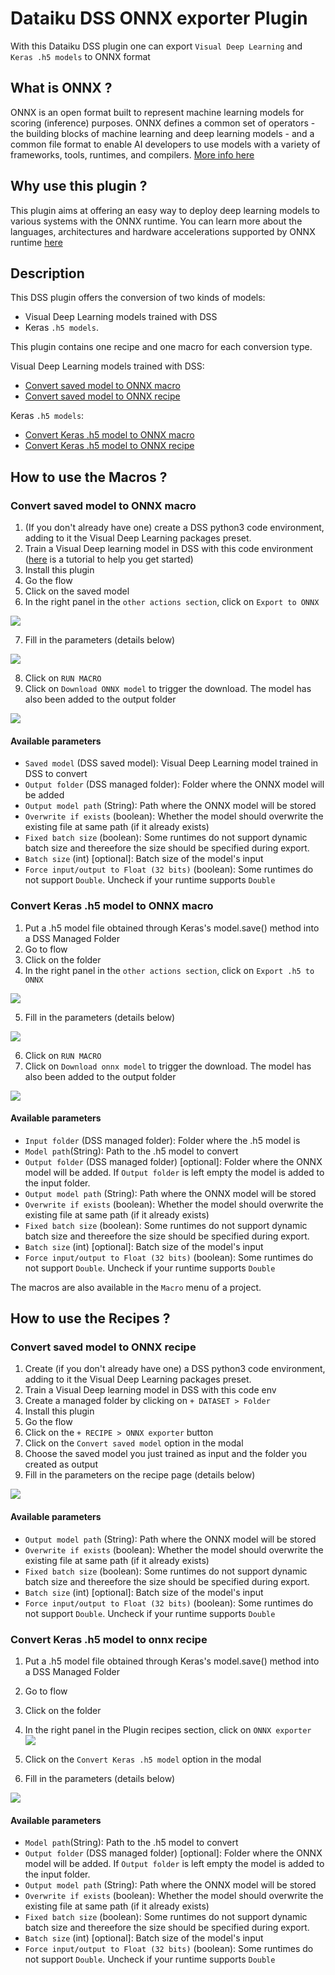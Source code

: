 # Dataiku DSS ONNX exporter Plugin

With this Dataiku DSS plugin one can export `Visual Deep Learning` and `Keras .h5 models` to ONNX format

## What is ONNX ?

ONNX is an open format built to represent machine learning models for scoring (inference) purposes. ONNX defines a common set of operators - the building blocks of machine learning and deep learning models - and a common file format 
to enable AI developers to use models with a variety of frameworks, tools, runtimes, and compilers. [More info here](https://onnx.ai/about.html)

## Why use this plugin ?

This plugin aims at offering an easy way to deploy deep learning models to various systems with the ONNX runtime. 
You can learn more about the languages, architectures and hardware accelerations supported by ONNX runtime [here](https://microsoft.github.io/onnxruntime/)

## Description

This DSS plugin offers the conversion of two kinds of models:
* Visual Deep Learning models trained with DSS 
* Keras `.h5 models`. 

This plugin contains one recipe and one macro for each conversion type.

Visual Deep Learning models trained with DSS: 
- [Convert saved model to ONNX macro](#convert-saved-model-to-onnx-macro)
- [Convert saved model to ONNX recipe](#convert-saved-model-to-onnx-recipe)

Keras `.h5 models`:
- [Convert Keras .h5 model to ONNX macro](#convert-keras-h5-model-to-onnx-macro)
- [Convert Keras .h5 model to ONNX recipe](#convert-keras-h5-model-to-onnx-recipe)

## How to use the Macros ?

### Convert saved model to ONNX macro

1. (If you don't already have one) create a DSS python3 code environment, adding to it the Visual Deep Learning packages preset.
2. Train a Visual Deep learning model in DSS with this code environment ([here](https://academy.dataiku.com/introduction-to-deep-learning-with-code-open/513277) is a tutorial to help you get started)
3. Install this plugin
4. Go the flow
5. Click on the saved model
6. In the right panel in the `other actions section`, click on `Export to ONNX` 

![](resource/doc/right_panel_saved_model_macro.png)

7. Fill in the parameters (details below) 

![](resource/doc/saved_model_macro_params.png)

8. Click on `RUN MACRO`
9. Click on `Download ONNX model` to trigger the download. The model has also been added to the output folder  

![](resource/doc/download_macro_result.png)

#### Available parameters

- `Saved model` (DSS saved model): Visual Deep Learning model trained in DSS to convert
- `Output folder` (DSS managed folder): Folder where the ONNX model will be added
- `Output model path` (String): Path where the ONNX model will be stored
- `Overwrite if exists` (boolean): Whether the model should overwrite the existing file at same path (if it already exists)
- `Fixed batch size` (boolean): Some runtimes do not support dynamic batch size and thereefore the size should be specified during export.
- `Batch size` (int) [optional]: Batch size of the model's input
- `Force input/output to Float (32 bits)` (boolean): Some runtimes do not support `Double`. Uncheck if your runtime supports `Double`

### Convert Keras .h5 model to ONNX macro

1. Put a .h5 model file obtained through Keras's model.save() method into a DSS Managed Folder
2. Go to flow
3. Click on the folder 
4. In the right panel in the `other actions section`, click on `Export .h5 to ONNX` 

![](resource/doc/right_panel_h5_macro.png)

5. Fill in the parameters (details below) 


![](resource/doc/h5_macro_params.png)

6. Click on `RUN MACRO`
7. Click on `Download onnx model` to trigger the download. The model has also been added to the output folder 

![](resource/doc/download_macro_result.png)

#### Available parameters

- `Input folder` (DSS managed folder): Folder where the .h5 model is
- `Model path`(String): Path to the .h5 model to convert
- `Output folder` (DSS managed folder) [optional]: Folder where the ONNX model will be added. 
If `Output folder` is left empty the model is added to the input folder.
- `Output model path` (String): Path where the ONNX model will be stored
- `Overwrite if exists` (boolean): Whether the model should overwrite the existing file at same path (if it already exists)
- `Fixed batch size` (boolean): Some runtimes do not support dynamic batch size and thereefore the size should be specified during export.
- `Batch size` (int) [optional]: Batch size of the model's input
- `Force input/output to Float (32 bits)` (boolean): Some runtimes do not support `Double`. Uncheck if your runtime supports `Double`

The macros are also available in the `Macro` menu of a project.

## How to use the Recipes ?

### Convert saved model to ONNX recipe

1. Create (if you don't already have one) a DSS python3 code environment, adding to it the Visual Deep Learning packages preset.
2. Train a Visual Deep learning model in DSS with this code env
3. Create a managed folder by clicking on `+ DATASET > Folder`
4. Install this plugin
5. Go the flow
6. Click on the `+ RECIPE > ONNX exporter` button
7. Click on the `Convert saved model` option in the modal
8. Choose the saved model you just trained as input and the folder you created as output
9. Fill in the parameters on the recipe page (details below) 


![](resource/doc/saved_model_recipe_params.png)

#### Available parameters

- `Output model path` (String): Path where the ONNX model will be stored
- `Overwrite if exists` (boolean): Whether the model should overwrite the existing file at same path (if it already exists)
- `Fixed batch size` (boolean): Some runtimes do not support dynamic batch size and thereefore the size should be specified during export.
- `Batch size` (int) [optional]: Batch size of the model's input
- `Force input/output to Float (32 bits)` (boolean): Some runtimes do not support `Double`. Uncheck if your runtime supports `Double`

### Convert Keras .h5 model to onnx recipe

1. Put a .h5 model file obtained through Keras's model.save() method into a DSS Managed Folder
2. Go to flow
3. Click on the folder 
4. In the right panel in the Plugin recipes section, click on `ONNX exporter`  
![](resource/doc/plugin_recipe_section.png)

5. Click on the `Convert Keras .h5 model` option in the modal
6. Fill in the parameters (details below) 

![](resource/doc/h5_recipe_params.png)

#### Available parameters

- `Model path`(String): Path to the .h5 model to convert
- `Output folder` (DSS managed folder) [optional]: Folder where the ONNX model will be added. 
If `Output folder` is left empty the model is added to the input folder.
- `Output model path` (String): Path where the ONNX model will be stored
- `Overwrite if exists` (boolean): Whether the model should overwrite the existing file at same path (if it already exists)
- `Fixed batch size` (boolean): Some runtimes do not support dynamic batch size and thereefore the size should be specified during export.
- `Batch size` (int) [optional]: Batch size of the model's input
- `Force input/output to Float (32 bits)` (boolean): Some runtimes do not support `Double`. Uncheck if your runtime supports `Double`
